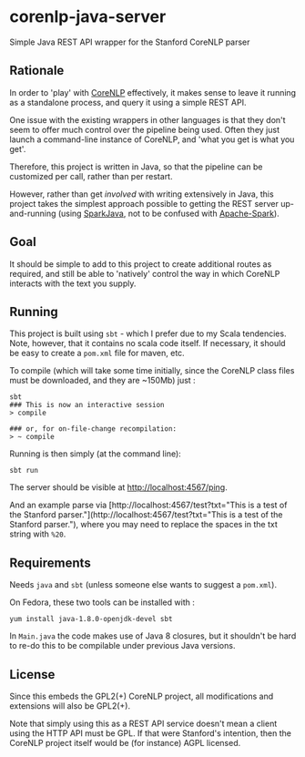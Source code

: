 # corenlp-java-server
Simple Java REST API wrapper for the Stanford CoreNLP parser

## Rationale

In order to 'play' with [CoreNLP](http://nlp.stanford.edu/software/corenlp.shtml) 
effectively, it makes sense to leave it running as a standalone process, 
and query it using a simple REST API.

One issue with the existing wrappers in other languages is that they 
don't seem to offer much control over the pipeline being used.  Often they
just launch a command-line instance of CoreNLP, and 'what you get is what you get'.

Therefore, this project is written in Java, so that the pipeline can
be customized per call, rather than per restart.

However, rather than get *involved* with writing extensively in Java, this project
takes the simplest approach possible to getting the REST server up-and-running
(using [SparkJava](http://sparkjava.com/documentation.html), 
not to be confused with [Apache-Spark](https://spark.apache.org/)).

## Goal

It should be simple to add to this project to create additional routes
as required, and still be able to 'natively' control the way in which CoreNLP
interacts with the text you supply.


## Running

This project is built using ```sbt``` - which I prefer due to my 
Scala tendencies.  Note, however, that it contains no scala code 
itself.  If necessary, it should be easy to create a ```pom.xml``` file 
for maven, etc.

To compile (which will take some time initially, since the CoreNLP 
class files must be downloaded, and they are ~150Mb) just :
```
sbt
### This is now an interactive session
> compile

### or, for on-file-change recompilation:
> ~ compile
```

Running is then simply (at the command line): 
```
sbt run
```

The server should be visible at [http://localhost:4567/ping](http://localhost:4567/ping).

And an example parse via [http://localhost:4567/test?txt="This is a test of the Stanford parser."](http://localhost:4567/test?txt="This is a test of the Stanford parser."),
where you may need to replace the spaces in the txt string with ```%20```.

## Requirements

Needs ```java``` and ```sbt``` (unless someone else wants to suggest a ```pom.xml```).

On Fedora, these two tools can be installed with : 

```
yum install java-1.8.0-openjdk-devel sbt
```

In ```Main.java``` the code makes use of Java 8 closures, but it shouldn't be hard to 
re-do this to be compilable under previous Java versions.


## License

Since this embeds the GPL2(+) CoreNLP project, all modifications and 
extensions will also be GPL2(+).

Note that simply using this as a REST API service doesn't mean a client 
using the HTTP API must be GPL.  If that were Stanford's intention, 
then the CoreNLP project itself would be (for instance) AGPL licensed.

